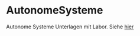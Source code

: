 # AutonomeSysteme
Autonome Systeme Unterlagen mit Labor. Siehe [hier](https://sulzmann.github.io/AutonomeSysteme/)
